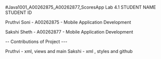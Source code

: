 #Java1001_A00262875_A00262877_ScoresApp Lab 4.1
STUDENT NAME STUDENT ID

Pruthvi Soni - A00262875 - Mobile Application Development

Sakshi Sheth - A00262877 - Mobile Application Development

-- Contributions of Project ---

Pruthvi - xml, views and main Sakshi - xml , styles and github

